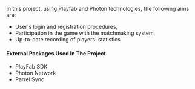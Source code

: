 
In this project, using Playfab and Photon technologies, the following aims are:

* User's login and registration procedures,
* Participation in the game with the matchmaking system,
* Up-to-date recording of players' statistics

#### External Packages Used In The Project

* PlayFab SDK
* Photon Network
* Parrel Sync
